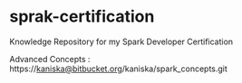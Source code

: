 # sprak-certification
Knowledge Repository for my Spark Developer Certification

Advanced Concepts :
https://kaniska@bitbucket.org/kaniska/spark_concepts.git
